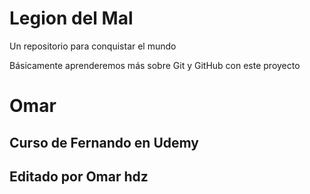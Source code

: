 # Legion del Mal
Un repositorio para conquistar el mundo

Básicamente aprenderemos más sobre Git y GitHub con este proyecto


# Omar


## Curso de Fernando en Udemy
## Editado por Omar hdz
